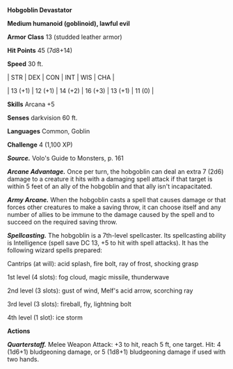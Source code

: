 **Hobgoblin Devastator**

**Medium humanoid (goblinoid), lawful evil**

**Armor Class** 13 (studded leather armor)

**Hit Points** 45 (7d8+14)

**Speed** 30 ft.

|   STR   |   DEX   |   CON   |   INT   |   WIS   |   CHA   |
  
| 13 (+1) | 12 (+1) | 14 (+2) | 16 (+3) | 13 (+1) | 11 (0) |

**Skills** Arcana +5

**Senses** darkvision 60 ft.

**Languages** Common, Goblin

**Challenge** 4 (1,100 XP)

***Source.*** Volo's Guide to Monsters, p. 161

***Arcane Advantage.*** Once per turn, the hobgoblin can deal an extra 7 (2d6) damage to a creature it hits with a damaging spell attack if that target is within 5 feet of an ally of the hobgoblin and that ally isn't incapacitated.

***Army Arcane.*** When the hobgoblin casts a spell that causes damage or that forces other creatures to make a saving throw, it can choose itself and any number of allies to be immune to the damage caused by the spell and to succeed on the required saving throw.

***Spellcasting.*** The hobgoblin is a 7th-level spellcaster. Its spellcasting ability is Intelligence (spell save DC 13, +5 to hit with spell attacks). It has the following wizard spells prepared:

Cantrips (at will): acid splash, fire bolt, ray of frost, shocking grasp

1st level (4 slots): fog cloud, magic missile, thunderwave

2nd level (3 slots): gust of wind, Melf's acid arrow, scorching ray

3rd level (3 slots): fireball, fly, lightning bolt

4th level (1 slot): ice storm

**Actions**

***Quarterstaff.*** Melee Weapon Attack: +3 to hit, reach 5 ft, one target. Hit: 4 (1d6+1) bludgeoning damage, or 5 (1d8+1) bludgeoning damage if used with two hands.

